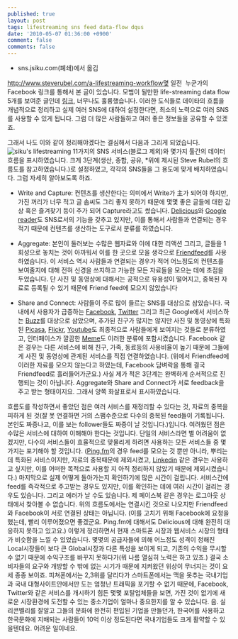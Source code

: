 ```yaml
---
published: true
layout: post
tags: lifestreaming sns feed data-flow dqus
date: '2010-05-07 01:36:00 +0900'
comment: false
comments: false
---
```

- sns.jsiku.com(폐쇄)에서 옮김

http://www.steverubel.com/a-lifestreaming-workflow몇 일전  누군가의 Facebook 링크를 통해서 본 글이 있습니다. 모범이 될만한 life-streaming data flow 5개를 보여준 글인데 [링크](http://lifestreamblog.com/5-good-examples-for-managing-your-lifestreaming-data-flow/), 너무나도 훌륭했습니다. 이러한 도식들로 데이타의 흐름을 개념적으로 정리하고 실제 여러 SNS에 대하여 설정한다면, 최소의 노력으로 여러 SNS를 사용할 수 있게 됩니다. 그럼 더 많은 사람들하고 여러 좋은 정보들을 공유할 수 있겠죠.

그래서 나도 이와 같이 정리해야겠다는 결심해서 다음과 그리게 되었습니다.
![siku's lifestreaming](https://images-blogger-opensocial.googleusercontent.com/gadgets/proxy?url=http%3A%2F%2Ffarm5.static.flickr.com%2F4020%2F4584878418_35c9a06100_o.jpg&container=blogger&gadget=a&rewriteMime=image%2F*)
11가지의 SNS 서비스(블로그 제외)와 몇가지 툴간의 데이터 흐름을 표시하였습니다. 크게 3단계(생산, 종합, 공유, *위에 제시된 Steve Rubel의 흐름도를 참고하였습니다.)로 설정하였고, 각각의 SNS들을 그 용도에 맞게 배치하였습니다. 그럼 자세히 알아보도록 하죠.

- Write and Capture: 컨텐츠를 생산한다는 의미에서 Write가 主가 되어야 하지만, 가진 꺼리가 너무 적고 글 솜씨도 그리 좋지 못하기 때문에 몇몇 좋은 글들에 대한 감상 혹은 즐겨찾기 등이 주가 되어 Capture라고도 썼습니다. [Delicious](http://delicious.com/)와 [Google reader](http://reader.google.com/)도 SNS로서의 기능을 갖추고 있지만, 이를 통해서 사람들과 연결되는 경우 적기 때문에 컨텐츠를 생산하는 도구로서 분류를 하였습니다.

- Aggregate: 본인이 둘러보는 수많은 웹자료와 이에 대한 리액션 그리고, 글들을 1회성으로 놓치는 것이 아까워서 이를 한 곳으로 모을 생각으로 [Friendfeed](http://friendfeed.com/)를 사용하였습니다. 이 서비스 역시 사람들과 연결되는 경우가 적어 어느정도의 컨텐츠를 보여줄지에 대해 전혀 신경을 쓰지하고 가능한 모든 자료들을 모으는 데에 초점을 두었습니다. 단 사진 및 동영상에 대해서는 공적으로 유용성이 떨어지고, 중복된 자료로 등록될 수 있기 때문에 Friend feed에 모으지 않았습니다

- Share and Connect: 사람들이 주로 많이 들르는 SNS를 대상으로 삼았습니다. 국내에서 사용자가 급증하는 [Facebook](http://facebook.com/), [Twitter](http://twitter.com/) 그리고 최근 Google에서 서비스하는 [Buzz](https://mail.google.com/mail/?shva=1#buzz)를 대상으로 삼았으며, 추가된 친구가 많지는 않지만 사진 및 동영상에 특화된 [Picasa](http://picasaweb.google.co.kr/home), [Flickr](http://flickr.com/), [Youtube](http://youtube.com/)도 최종적으로 사람들에게 보여지는 것들로 분류하였고, 인터페이스가 깔끔한 [Meme](http://meme.yahoo.com/)도 이러한 분류에 포함시켰습니다. Facebook 같은 경우는 다른 서비스에 비해 친구, 가족, 동료등의 사용비율이 높기 때문에 그들에게 사진 및 동영상에 관계된 서비스를 직접 연결하였습니다. (위에서 Friendfeed에 이러한 자료를 모으지 않는다고 하였는데, Facebook 담벼락을 통해 결국 Friendfeed로 흘러들어가군요.) 사실 제가 적은 3단계는 완벽하게 순서적으로 진행되는 것이 아닙니다. Aggregate와 Share and Connect가 서로 feedback을 주고 받는 형태이지요. 그래서 양쪽 화살표로서 표시하였습니다.

흐름도를 작성하면서 좋았던 점은 여러 서비스를 재정리할 수 있다는 것, 자료의 중복을 피하게 된 것(잘 못 연결하면 거의 스팸수준으로 다수의 중복된 feed들이 기록됩니다. 본인도 짜증나고, 이를 보는 follower들도 짜증이 날 것입니다.)입니다.
여려웠던 점은 수많은 서비스에 대하여 이해해야 한다는 것입니다. 단일의 서비스라면 별 어려움이 없겠지만, 다수의 서비스들이 효율적으로 맞물리게 하려면 사용하는 모든 서비스들 중 몇가지는 포기해야 할 것입니다. ([Ping.fm](http://ping.fm/)의 경우 feed를 모으는 것 뿐만 아니라, 뿌리는 데 특화된 서비스이지만, 자료의 중복때문에 제외시켰고, [Linkedin](http://linkedin.com/) 같은 경우는 사용하고 싶지만, 이를 어떠한 목적으로 사용할 지 아직 정리하지 않았기 때문에 제외시켰습니다.)
마지막으로 실제 어떻게 돌아가는지 확인하기에 많은 시간이 걸립니다. 서비스간에 feed를 즉각적으로 주고받는 경우도 있지만, 이를 확인하는 데에 여러 시간이 걸리는 경우도 있습니다. 그리고 에러가 날 수도 있습니다. 제 페이스북 같은 경우는 로그아웃 상태에서 찾아볼 수 없습니다. 위의 흐름도에서는 연결시킨 것으로 나오지만 Friendfeed와 Facebook이 서로 연결된 상태는 아닙니다. (이를 고치기 위해 Facebook에 요청을 했는데, 빨리 이루어졌으면 좋겠군요. Ping.fm에 대해서도 Delicious에 대해 완전히 대응하지 못하고 있고요.)
이렇게 정리하면서 현재 스마트폰 시장과 웹서비스 시장의 형태가 비슷함을 느낄 수 있었습니다. 몇몇의 공급자들에 의해 어느정도 성격이 정해진 Local시장들이 보다 큰 Global시장과 다른 특성을 보이게 되고, 기존의 수익을 무시할 수 없기 때문에 수익구조를 바꾸지 못하다가(뭐 나름 열심히 노력은 하고 있죠.) 결국 소비자들의 요구와 개방할 수 밖에 없는 시기가 때문에 지켜왔던 위상이 무너지는 것이 요세 종종 보이죠. 피쳐폰에서는 2,3위를 달리다가 스마트폰에서는 맥을 못추는 국내기업과 국내 대형사이트안에서만 도는 엄청난 트래픽을 포기할 수 없기 때문에, Facebook, Twitter와 같은 서비스를 개시하기 힘든 몇몇 포탈업체들을 보면, 가진 것이 없기에 새로운 시장환경에 도전할 수 있는 중소기업이 얼마나 중요한지를 알 수 있습니다. 음. 실리콘벨리를 잘알고 그들의 문화에 완전히 편입된 기업을 만들던가, 한국어를 사용하고 한국문화에 지배되는 사람들이 10억 이상 정도된다면 국내기업들도 크게 활약할 수 있을텐데요. 어려운 일이네요.
